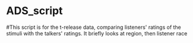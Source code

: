 # ADS_script 
#This script is for the t-release data, comparing listeners' ratings of the stimuli with the talkers' ratings. It briefly looks at region, then listener race 
